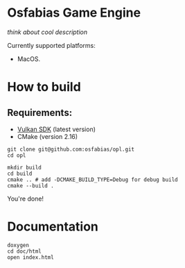 # Osfabias Game Engine
*think about cool description*

Currently supported platforms:
- MacOS.

# How to build
## Requirements:
- [Vulkan SDK](https://vulkan.lunarg.com/sdk/home) (latest version)
- CMake (version 2.16)

```shell
git clone git@github.com:osfabias/opl.git
cd opl

mkdir build
cd build
cmake .. # add -DCMAKE_BUILD_TYPE=Debug for debug build
cmake --build .
```
You're done!

# Documentation
```shell
doxygen
cd doc/html
open index.html
```
